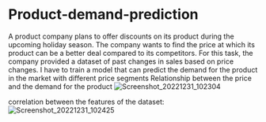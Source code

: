 # Product-demand-prediction
A product company plans to offer discounts on its product during the upcoming holiday season. The company wants to find the price at which its product can be a better deal compared to its competitors. For this task, the company provided a dataset of past changes in sales based on price changes. I have to train a model that can predict the demand for the product in the market with different price segments
Relationship between the price and the demand for the product
![Screenshot_20221231_102304](https://user-images.githubusercontent.com/78349737/210125356-9557f5db-3b20-4e6a-9509-1b847ca3c2e0.png)

correlation between the features of the dataset:
![Screenshot_20221231_102425](https://user-images.githubusercontent.com/78349737/210125398-2330a8ed-f692-42da-95af-c2ff2121f920.png)
